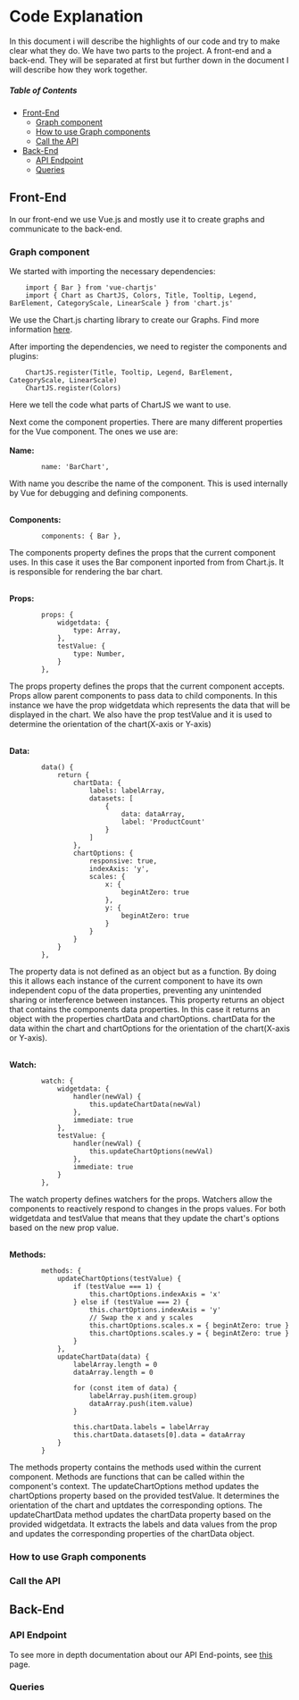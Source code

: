 # Code Explanation
In this document i will describe the highlights of our code and try to make clear what they do. We have two parts to the project. A front-end and a back-end. 
They will be separated at first but further down in the document I will describe how they work together.

##### Table of Contents  
- [Front-End](#front-end)  
    - [Graph component](#graph-component)
    - [How to use Graph components](#how-to-use-graph-components)
    - [Call the API](#call-the-api)
- [Back-End](#back-end) 
    - [API Endpoint](#api-endpoint)
    - [Queries](#queries)

## Front-End
In our front-end we use Vue.js and mostly use it to create graphs and communicate to the back-end. 

### Graph component
We started with importing the necessary dependencies:
```vue
    import { Bar } from 'vue-chartjs'
    import { Chart as ChartJS, Colors, Title, Tooltip, Legend, BarElement, CategoryScale, LinearScale } from 'chart.js'
```
We use the Chart.js charting library to create our Graphs. Find more information [here](https://www.chartjs.org/docs/latest/).

After importing the dependencies, we need to register the components and plugins:
```vue
    ChartJS.register(Title, Tooltip, Legend, BarElement, CategoryScale, LinearScale)
    ChartJS.register(Colors)
```
Here we tell the code what parts of ChartJS we want to use.

Next come the component properties. 
There are many different properties for the Vue component. The ones we use are:<br/>
<br/>**Name:**
```vue
        name: 'BarChart',
```
With name you describe the name of the component. This is used internally by Vue for debugging and defining components.

<br/>**Components:**
```vue
        components: { Bar },
```
The components property defines the props that the current component uses. In this case it uses the Bar component inported from from Chart.js. It is responsible for rendering the bar chart.

<br/>**Props:**
```vue
        props: {
            widgetdata: {
                type: Array,
            },
            testValue: {
                type: Number,
            }
        },
```
The props property defines the props that the current component accepts. Props allow parent components to pass data to child components. 
In this instance we have the prop widgetdata which represents the data that will be displayed in the chart. We also have the prop testValue and it is used to determine the orientation of the chart(X-axis or Y-axis)

<br/>**Data:**
```vue
        data() {
            return {
                chartData: {
                    labels: labelArray,
                    datasets: [
                        {
                            data: dataArray,
                            label: 'ProductCount'
                        }
                    ]
                },
                chartOptions: {
                    responsive: true,
                    indexAxis: 'y',
                    scales: {
                        x: {
                            beginAtZero: true
                        },
                        y: {
                            beginAtZero: true
                        }
                    }
                }
            }
        },
```
The property data is not defined as an object but as a function. By doing this it allows each instance of the current component to have its own independent copu of the data properties, preventing any unintended sharing or interference between instances.
This property returns an object that contains the components data properties.
In this case it returns an object with the properties chartData and chartOptions. chartData for the data within the chart and chartOptions for the orientation of the chart(X-axis or Y-axis).

<br/>**Watch:**
```vue
        watch: {
            widgetdata: {
                handler(newVal) {
                    this.updateChartData(newVal)
                },
                immediate: true
            },
            testValue: {
                handler(newVal) {
                    this.updateChartOptions(newVal)
                },
                immediate: true
            }
        },
```
The watch property defines watchers for the props. Watchers allow the components to reactively respond to changes in the props values. 
For both widgetdata and testValue that means that they update the chart's options based on the new prop value.

<br/>**Methods:**
```vue
        methods: {
            updateChartOptions(testValue) {
                if (testValue === 1) {
                    this.chartOptions.indexAxis = 'x'
                } else if (testValue === 2) {
                    this.chartOptions.indexAxis = 'y'
                    // Swap the x and y scales
                    this.chartOptions.scales.x = { beginAtZero: true }
                    this.chartOptions.scales.y = { beginAtZero: true }
                }
            },
            updateChartData(data) {
                labelArray.length = 0
                dataArray.length = 0

                for (const item of data) {
                    labelArray.push(item.group)
                    dataArray.push(item.value)
                }

                this.chartData.labels = labelArray
                this.chartData.datasets[0].data = dataArray
            }
        }
```
The methods property contains the methods used within the current component. Methods are functions that can be called within the component's context. 
The updateChartOptions method updates the chartOptions property based on the provided testValue. It determines the orientation of the chart and uptdates the corresponding options.
The updateChartData method updates the chartData property based on the provided widgetdata. It extracts the labels and data values from the prop and updates the corresponding properties of the chartData object.

### How to use Graph components

### Call the API

## Back-End 

### API Endpoint
To see more in depth documentation about our API End-points, see [this](https://github.com/wocevv/Documentation/blob/main/api-documentation.md) page.

### Queries
